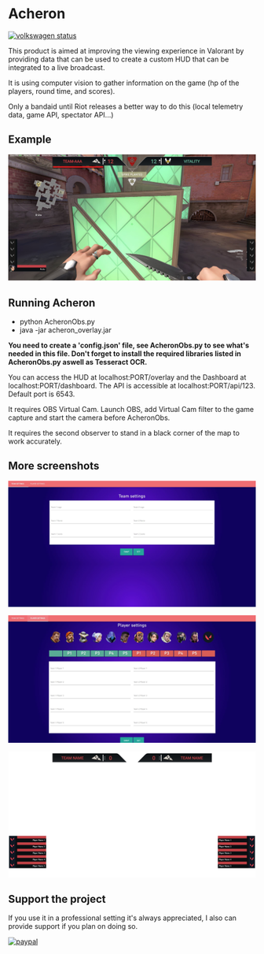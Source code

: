# Acheron
[![volkswagen status](https://auchenberg.github.io/volkswagen/volkswargen_ci.svg?v=1)](https://github.com/auchenberg/volkswagen)

This product is aimed at improving the viewing experience in Valorant by providing data that can be used to create a custom HUD that can be integrated to a live broadcast.

It is using computer vision to gather information on the game (hp of the players, round time, and scores).

Only a bandaid until Riot releases a better way to do this (local telemetry data, game API, spectator API...)

## Example
![Screenshot](2.JPG "Screenshot")

## Running Acheron
- python AcheronObs.py
- java -jar acheron_overlay.jar

**You need to create a 'config.json' file, see AcheronObs.py to see what's needed in this file.
Don't forget to install the required libraries listed in AcheronObs.py aswell as Tesseract OCR.**

You can access the HUD at localhost:PORT/overlay and the Dashboard at localhost:PORT/dashboard.
The API is accessible at localhost:PORT/api/123.
Default port is 6543.

It requires OBS Virtual Cam. Launch OBS, add Virtual Cam filter to the game capture and start the camera before AcheronObs.

It requires the second observer to stand in a black corner of the map to work accurately. 

## More screenshots

![Screenshot](4.JPG "Screenshot")

![Screenshot](5.JPG "Screenshot")

![Screenshot](3.JPG "Screenshot")


## Support the project
If you use it in a professional setting it's always appreciated, I also can provide support if you plan on doing so.

[![paypal](https://www.paypalobjects.com/en_US/i/btn/btn_donateCC_LG.gif)](https://www.paypal.com/cgi-bin/webscr?cmd=_s-xclick&hosted_button_id=XYYFJQKB5JGHJ&source=url)


